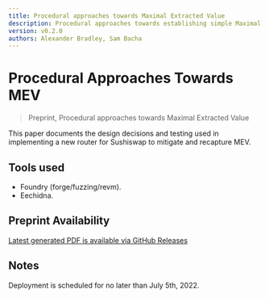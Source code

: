 ```yaml
---
title: Procedural approaches towards Maximal Extracted Value
description: Procedural approaches towards establishing simple Maximal Extracted Value for constant function market makers
version: v0.2.0
authors: Alexander Bradley, Sam Bacha
---
```


# Procedural Approaches Towards MEV

> Preprint, Procedural approaches towards Maximal Extracted Value

This paper documents the design decisions and testing used in implementing a new router for Sushiswap to mitigate and recapture MEV. 

## Tools used

- Foundry (forge/fuzzing/revm).  
- Eechidna.   

## Preprint Availability 

[Latest generated PDF is available via GitHub Releases](https://github.com/sambacha/Procedural-Approaches-Towards-MEV/releases/download/v0.2.0/Procedural_Approaches_Towards_MEV_0.2.0.pdf)

## Notes

Deployment is scheduled for no later than July 5th, 2022. 
